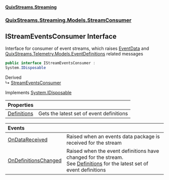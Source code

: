 #### [QuixStreams.Streaming](index.md 'index')
### [QuixStreams.Streaming.Models.StreamConsumer](QuixStreams.Streaming.Models.StreamConsumer.md 'QuixStreams.Streaming.Models.StreamConsumer')

## IStreamEventsConsumer Interface

Interface for consumer of event streams, which raises [EventData](EventData.md 'QuixStreams.Streaming.Models.EventData') and [QuixStreams.Telemetry.Models.EventDefinitions](https://docs.microsoft.com/en-us/dotnet/api/QuixStreams.Telemetry.Models.EventDefinitions 'QuixStreams.Telemetry.Models.EventDefinitions') related messages

```csharp
public interface IStreamEventsConsumer :
System.IDisposable
```

Derived  
&#8627; [StreamEventsConsumer](StreamEventsConsumer.md 'QuixStreams.Streaming.Models.StreamConsumer.StreamEventsConsumer')

Implements [System.IDisposable](https://docs.microsoft.com/en-us/dotnet/api/System.IDisposable 'System.IDisposable')

| Properties | |
| :--- | :--- |
| [Definitions](IStreamEventsConsumer.Definitions.md 'QuixStreams.Streaming.Models.StreamConsumer.IStreamEventsConsumer.Definitions') | Gets the latest set of event definitions |

| Events | |
| :--- | :--- |
| [OnDataReceived](IStreamEventsConsumer.OnDataReceived.md 'QuixStreams.Streaming.Models.StreamConsumer.IStreamEventsConsumer.OnDataReceived') | Raised when an events data package is received for the stream |
| [OnDefinitionsChanged](IStreamEventsConsumer.OnDefinitionsChanged.md 'QuixStreams.Streaming.Models.StreamConsumer.IStreamEventsConsumer.OnDefinitionsChanged') | Raised when the event definitions have changed for the stream.<br/>See [Definitions](StreamEventsConsumer.Definitions.md 'QuixStreams.Streaming.Models.StreamConsumer.StreamEventsConsumer.Definitions') for the latest set of event definitions |
